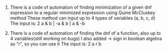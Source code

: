 1. There is a code of automation of finding minimization of a given dnf expression to a regular minimized expression using Quine McCluskey method
These method can input up to 4 types of variables (a, b, c, d)
The input is:
2
a & b | -a & b | a & -b

2. There is a code of automation of finding the dnf of a function, also up to 4 variables(still working on bugs)
I also added -> sign in boolean algebra as "r", so you can use it
The input is:
2
a r b
